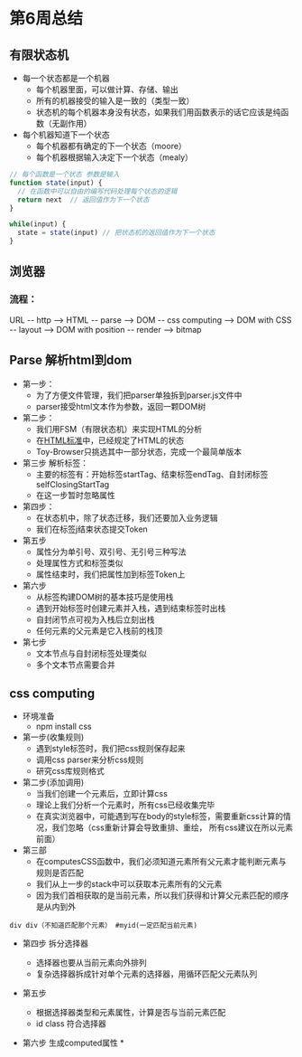 # 第6周总结

## 有限状态机
* 每一个状态都是一个机器
  * 每个机器里面，可以做计算、存储、输出
  * 所有的机器接受的输入是一致的（类型一致）
  * 状态机的每个机器本身没有状态，如果我们用函数表示的话它应该是纯函数（无副作用）
* 每个机器知道下一个状态
  * 每个机器都有确定的下一个状态（moore） 
  * 每个机器根据输入决定下一个状态（mealy）
  
```js
// 每个函数是一个状态 参数是输入
function state(input) {
  // 在函数中可以自由的编写代码处理每个状态的逻辑
  return next  // 返回值作为下一个状态
}

while(input) {
  state = state(input) // 把状态机的返回值作为下一个状态
}
```


## 浏览器

### 流程：
  
   URL -- http --> HTML -- parse --> DOM -- css computing --> DOM with CSS -- layout --> DOM with position -- render --> bitmap

  ## Parse 解析html到dom
  * 第一步：
    * 为了方便文件管理，我们把parser单独拆到parser.js文件中
    * parser接受html文本作为参数，返回一颗DOM树
  * 第二步：
    * 我们用FSM（有限状态机）来实现HTML的分析
    * 在[HTML标准][1]中，已经规定了HTML的状态
    * Toy-Browser只挑选其中一部分状态，完成一个最简单版本
  * 第三步 解析标签：
    * 主要的标签有：开始标签startTag、结束标签endTag、自封闭标签selfClosingStartTag
    * 在这一步暂时忽略属性
  *  第四步：
     *  在状态机中，除了状态迁移，我们还要加入业务逻辑
     *  我们在标签j结束状态提交Token
  * 第五步
    * 属性分为单引号、双引号、无引号三种写法
    * 处理属性方式和标签类似
    * 属性结束时，我们把属性加到标签Token上
  * 第六步
    * 从标签构建DOM树的基本技巧是使用栈
    * 遇到开始标签时创建元素并入栈，遇到结束标签时出栈
    * 自封闭节点可视为入栈后立刻出栈
    * 任何元素的父元素是它入栈前的栈顶
  * 第七步
    * 文本节点与自封闭标签处理类似
    * 多个文本节点需要合并 


## css computing
  * 环境准备
    * npm install css 
  * 第一步(收集规则)
    * 遇到style标签时，我们把css规则保存起来
    * 调用css parser来分析css规则
    * 研究css库规则格式
  * 第二步(添加调用)
    * 当我们创建一个元素后，立即计算css
    * 理论上我们分析一个元素时，所有css已经收集完毕
    * 在真实浏览器中，可能遇到写在body的style标签，需要重新css计算的情况，我们忽略（css重新计算会导致重排、重绘， 所有css建议在所以元素前面）
  * 第三部
    * 在computesCSS函数中，我们必须知道元素所有父元素才能判断元素与规则是否匹配
    * 我们从上一步的stack中可以获取本元素所有的父元素
    * 因为我们首相获取的是当前元素，所以我们获得和计算父元素匹配的顺序是从内到外
  ```
  div div（不知道匹配那个元素） #myid(一定匹配当前元素)
  ```

  * 第四步 拆分选择器
    * 选择器也要从当前元素向外排列
    * 复杂选择器拆成针对单个元素的选择器，用循环匹配父元素队列

  * 第五步
    * 根据选择器类型和元素属性，计算是否与当前元素匹配
    * id  class  符合选择器

  * 第六步 生成computed属性
    * 

[1]: https://html.spec.whatwg.org/multipage/parsing.html#data-state "HTML Standard"
